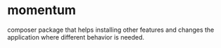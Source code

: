 # momentum
composer package that helps installing other features and changes the application where different behavior is needed.
